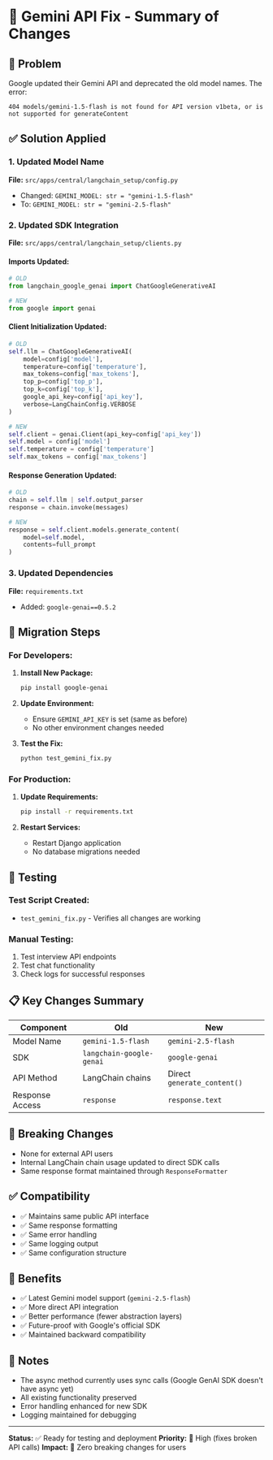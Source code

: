 # 🔧 Gemini API Fix - Summary of Changes

## 🚨 Problem
Google updated their Gemini API and deprecated the old model names. The error:
```
404 models/gemini-1.5-flash is not found for API version v1beta, or is not supported for generateContent
```

## ✅ Solution Applied

### 1. Updated Model Name
**File:** `src/apps/central/langchain_setup/config.py`
- Changed: `GEMINI_MODEL: str = "gemini-1.5-flash"`
- To: `GEMINI_MODEL: str = "gemini-2.5-flash"`

### 2. Updated SDK Integration
**File:** `src/apps/central/langchain_setup/clients.py`

#### Imports Updated:
```python
# OLD
from langchain_google_genai import ChatGoogleGenerativeAI

# NEW
from google import genai
```

#### Client Initialization Updated:
```python
# OLD
self.llm = ChatGoogleGenerativeAI(
    model=config['model'],
    temperature=config['temperature'],
    max_tokens=config['max_tokens'],
    top_p=config['top_p'],
    top_k=config['top_k'],
    google_api_key=config['api_key'],
    verbose=LangChainConfig.VERBOSE
)

# NEW
self.client = genai.Client(api_key=config['api_key'])
self.model = config['model']
self.temperature = config['temperature']
self.max_tokens = config['max_tokens']
```

#### Response Generation Updated:
```python
# OLD
chain = self.llm | self.output_parser
response = chain.invoke(messages)

# NEW
response = self.client.models.generate_content(
    model=self.model,
    contents=full_prompt
)
```

### 3. Updated Dependencies
**File:** `requirements.txt`
- Added: `google-genai==0.5.2`

## 🔄 Migration Steps

### For Developers:
1. **Install New Package:**
   ```bash
   pip install google-genai
   ```

2. **Update Environment:**
   - Ensure `GEMINI_API_KEY` is set (same as before)
   - No other environment changes needed

3. **Test the Fix:**
   ```bash
   python test_gemini_fix.py
   ```

### For Production:
1. **Update Requirements:**
   ```bash
   pip install -r requirements.txt
   ```

2. **Restart Services:**
   - Restart Django application
   - No database migrations needed

## 🧪 Testing

### Test Script Created:
- `test_gemini_fix.py` - Verifies all changes are working

### Manual Testing:
1. Test interview API endpoints
2. Test chat functionality
3. Check logs for successful responses

## 📋 Key Changes Summary

| Component | Old | New |
|-----------|-----|-----|
| Model Name | `gemini-1.5-flash` | `gemini-2.5-flash` |
| SDK | `langchain-google-genai` | `google-genai` |
| API Method | LangChain chains | Direct `generate_content()` |
| Response Access | `response` | `response.text` |

## 🔧 Breaking Changes
- None for external API users
- Internal LangChain chain usage updated to direct SDK calls
- Same response format maintained through `ResponseFormatter`

## ✅ Compatibility
- ✅ Maintains same public API interface
- ✅ Same response formatting
- ✅ Same error handling
- ✅ Same logging output
- ✅ Same configuration structure

## 🚀 Benefits
- ✅ Latest Gemini model support (`gemini-2.5-flash`)
- ✅ More direct API integration
- ✅ Better performance (fewer abstraction layers)
- ✅ Future-proof with Google's official SDK
- ✅ Maintained backward compatibility

## 📝 Notes
- The async method currently uses sync calls (Google GenAI SDK doesn't have async yet)
- All existing functionality preserved
- Error handling enhanced for new SDK
- Logging maintained for debugging

---

**Status:** ✅ Ready for testing and deployment
**Priority:** 🚨 High (fixes broken API calls)
**Impact:** 🔄 Zero breaking changes for users